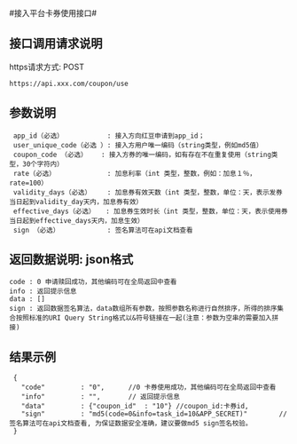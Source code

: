 #接入平台卡券使用接口#

## 接口调用请求说明 ##

https请求方式: POST

    https://api.xxx.com/coupon/use

## 参数说明 ##
	
     app_id（必选）           : 接入方向红豆申请到app_id； 
     user_unique_code（必选 ）: 接入方用户唯一编码（string类型，例如md5值）
     coupon_code （必选）　　 : 接入方券的唯一编码，如有存在不在重复使用（string类型，30个字符内）
     rate（必选）             : 加息利率（int 类型，整数，例如：加息１％，rate=100）
     validity_days（必选）    : 加息券有效天数（int 类型，整数，单位：天，表示发券当日起到validity_day天内，加息券有效）
     effective_days（必选） 　: 加息券生效时长（int 类型，整数，单位：天，表示使用券当日起到effective_days天内，加息生效）
     sign （必选）            : 签名算法可在api文档查看 


## 返回数据说明: json格式 ##
    code : 0 申请赎回成功，其他编码可在全局返回中查看 
    info : 返回提示信息
    data : []
    sign : 返回数据签名算法，data数组所有参数，按照参数名称进行自然排序，所得的排序集合按照标准的URI Query String格式以&符号链接在一起(注意：参数为空串的需要加入拼接)

## 结果示例 ##

     {
       "code"         : "0",      //0 卡券使用成功，其他编码可在全局返回中查看 
       "info"         : "",       // 返回提示信息
       "data"         : {"coupon_id"  : "10"} //coupon_id:卡券id, 
       "sign"         : "md5(code=0&info=task_id=10&APP_SECRET)"        //签名算法可在api文档查看, 为保证数据安全准确，建议要做md5 sign签名校验。
     }
 
 

